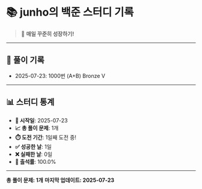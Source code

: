 # 📚 junho의 백준 스터디 기록

> 🎯 **매일 꾸준히 성장하기!**

---

## 📅 풀이 기록

- 2025-07-23: 1000번 (A+B) Bronze V

---

## 📊 스터디 통계

- **📅 시작일**: 2025-07-23
- **📈 총 풀이 문제**: 1개
- **⏱️ 도전 기간**: 1일째 도전 중!
- **✅ 성공한 날**: 1일
- **❌ 실패한 날**: 0일
- **🎯 출석률**: 100.0%

---

**총 풀이 문제: 1개**
**마지막 업데이트: 2025-07-23**

